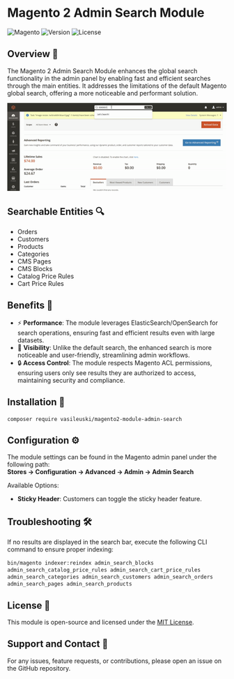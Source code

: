 # Magento 2 Admin Search Module

![Magento](https://img.shields.io/badge/magento-2.4.x-blue)
![Version](https://img.shields.io/badge/version-1.2.0-blue)
![License](https://img.shields.io/badge/license-MIT-green)

## Overview 🚀

The Magento 2 Admin Search Module enhances the global search functionality in the admin panel by enabling fast 
and efficient searches through the main entities. It addresses the limitations of the default Magento global search, 
offering a more noticeable and performant solution.

![Show Case](docs/assets/showcase.gif)

## Searchable Entities 🔍

- Orders
- Customers
- Products
- Categories
- CMS Pages
- CMS Blocks
- Catalog Price Rules
- Cart Price Rules

## Benefits 🎉

- ⚡ **Performance**: The module leverages ElasticSearch/OpenSearch for search operations, ensuring fast and efficient results even with large datasets.
- 👀 **Visibility**: Unlike the default search, the enhanced search is more noticeable and user-friendly, streamlining admin workflows.
- 🔒 **Access Control**: The module respects Magento ACL permissions, ensuring users only see results they are authorized to access, maintaining security and compliance.

## Installation 🔧

```shell
composer require vasileuski/magento2-module-admin-search
```

## Configuration ⚙️

The module settings can be found in the Magento admin panel under the following path:  
**Stores → Configuration → Advanced → Admin → Admin Search**

Available Options:
- **Sticky Header**: Customers can toggle the sticky header feature.

## Troubleshooting 🛠️

If no results are displayed in the search bar, execute the following CLI command to ensure proper indexing:

```shell
bin/magento indexer:reindex admin_search_blocks admin_search_catalog_price_rules admin_search_cart_price_rules admin_search_categories admin_search_customers admin_search_orders admin_search_pages admin_search_products
```

## License 📄

This module is open-source and licensed under the [MIT License](LICENSE.txt).

## Support and Contact 💬

For any issues, feature requests, or contributions, please open an issue on the GitHub repository.
